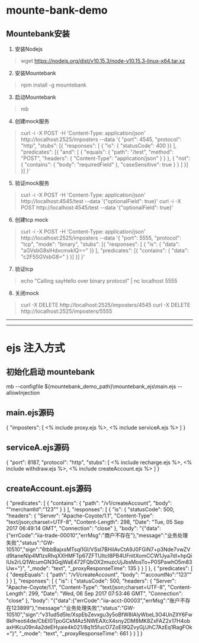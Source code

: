 # mounte-bank-demo

## Mountebank安装

1. 安装Nodejs
>   wget https://nodejs.org/dist/v10.15.3/node-v10.15.3-linux-x64.tar.xz
2. 安装Mountebank
>   npm install -g mountebank

3. 启动Mountebank
>   mb

4. 创建mock服务
>   curl -i -X POST -H 'Content-Type: application/json' http://localhost:2525/imposters --data '{
      "port": 4545,
      "protocol": "http",
      "stubs": [{
        "responses": [
          { "is": { "statusCode": 400 }}
        ],
        "predicates": [{
          "and": [
            {
              "equals": {
                "path": "/test",
                "method": "POST",
                "headers": { "Content-Type": "application/json" }
              }
            },
            {
              "not": {
                "contains": { "body": "requiredField" },
                "caseSensitive": true
              }
            }
          ]
        }]
      }]
    }'

5. 验证mock服务
>    curl -i -X POST -H 'Content-Type: application/json' http://localhost:4545/test --data '{"optionalField": true}'
>    curl -i -X POST http://localhost:4545/test --data '{"optionalField": true}'

6. 创建tcp mock
>    curl -i -X POST -H 'Content-Type: application/json' http://localhost:2525/imposters --data '{
      "port": 5555,
      "protocol": "tcp",
      "mode": "binary",
      "stubs": [{
        "responses": [
          { "is": { "data": "aGVsbG8sIHdvcmxkIQ==" }}
        ],
        "predicates": [{ "contains": { "data": "c2F5SGVsbG8=" } }]
      }]
    }'

7. 验证tcp
>    echo "Calling sayHello over binary protocol" | nc localhost 5555

8. 关闭mock
>    curl -X DELETE http://localhost:2525/imposters/4545
>    curl -X DELETE http://localhost:2525/imposters/5555


***
***

# ejs 注入方式
## 初始化启动 mountebank
mb --configfile ${mountebank_demo_path}\mountebank_ejs\main.ejs --allowInjection


## main.ejs源码
{
  "imposters": [
    <% include proxy.ejs %>,
    <% include serviceA.ejs %>
  ]
}

## serviceA.ejs源码
{
    "port": 8187,
    "protocol": "http",
    "stubs": [
        <% include recharge.ejs %>,
        <% include withdraw.ejs %>,
        <% include createAccount.ejs %>
    ]
}

## createAccount.ejs源码
{
    "predicates": [
        {
            "contains": {
                "path": "/v1/createAccount",
                "body": "\"merchantId\":\"123\""
            }
        }
    ],
    "responses": [
        {
            "is": {
                "statusCode": 500,
                "headers": {
                    "Server": "Apache-Coyote/1.1",
                    "Content-Type": "text/json;charset=UTF-8",
                    "Content-Length": 298,
                    "Date": "Tue, 05 Sep 2017 06:49:14 GMT",
                    "Connection": "close"
                },
                "body": "{\"data\":{\"errCode\":\"iia-trade-00010\",\"errMsg\":\"商户不存在\"},\"message\":\"业务处理失败\",\"status\":\"GW-10510\",\"sign\":\"6tbbBajxsMTsql1Gl/VSsI7BHilAvCtA9J0FGiN7+p3Nde7vwZVd9taneNIp4M1zsRhqXXHMFTp67ZFTUItcI8PB4UFnltXomCCW1Jya7dI+hpQilUs2rLQ1WcumGN3GqjWaE472FQbOX2muzcUjJbsMosTo+P0SPawhO5m83Uw=\"}",
                "_mode": "text",
                "_proxyResponseTime": 135
            }
        }
    ]
},
{
    "predicates": [
        {
            "deepEquals": {
                "path": "/v1/createAccount",
                "body": "\"accountNo\":\"123\""
            }
        }
    ],
    "responses": [
        {
            "is": {
                "statusCode": 500,
                "headers": {
                    "Server": "Apache-Coyote/1.1",
                    "Content-Type": "text/json;charset=UTF-8",
                    "Content-Length": 299,
                    "Date": "Wed, 06 Sep 2017 07:53:46 GMT",
                    "Connection": "close"
                },
                "body": "{\"data\":{\"errCode\":\"iia-acct-00003\",\"errMsg\":\"账户不存在123899\"},\"message\":\"业务处理失败\",\"status\":\"GW-10510\",\"sign\":\"v31ud5d5le/XspEbZevxgu3y5oBfW8lAlyWbeL3O4UnZlIY6Fw8kPreoti4de/CbEI0TpoGCkMAz5NWEAXcX4sny2DM8MK8ZxFAZ2x17H4obaxHKcu09n4a2deEHyaie4k021/8q1t5fucO7ZoEI9QZvyGj/JhC7AzEq1RagFOk=\"}",
                "_mode": "text",
                "_proxyResponseTime": 661
            }
        }
    ]
}
